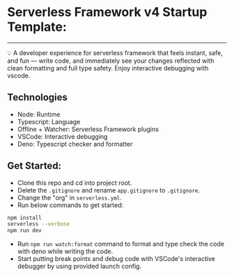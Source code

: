 # Serverless Framework v4 Startup Template:
---

💡 A developer experience for serverless framework that feels instant, safe, and fun — write code, and immediately see your changes reflected with clean formatting and full type safety. Enjoy interactive debugging with vscode.

## Technologies

- Node: Runtime
- Typescript: Language
- Offline + Watcher: Serverless Framework plugins
- VSCode: Interactive debugging
- Deno: Typescript checker and formatter

## Get Started:

- Clone this repo and cd into project root.
- Delete the `.gitignore` and rename `app.gitignore` to `.gitignore`.
- Change the "org" in `serverless.yml`.
- Run below commands to get started:
```bash
npm install
serverless --verbose
npm run dev
```
- Run `npm run watch:format` command to format and type check the code with deno while writing the code.
- Start putting break points and debug code with VSCode's interactive debugger by using provided launch config.

